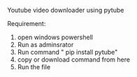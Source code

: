 Youtube video downloader using pytube 

Requirement:

1. open windows powershell
2. Run as adminsrator 
3. Run command " pip install pytube"
4. copy or download command from here
5. Run the file 
